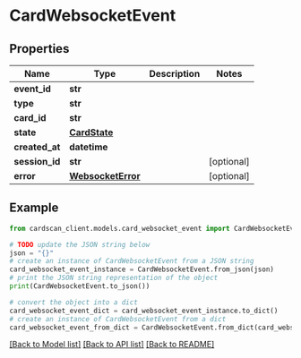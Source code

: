 # CardWebsocketEvent


## Properties

Name | Type | Description | Notes
------------ | ------------- | ------------- | -------------
**event_id** | **str** |  | 
**type** | **str** |  | 
**card_id** | **str** |  | 
**state** | [**CardState**](CardState.md) |  | 
**created_at** | **datetime** |  | 
**session_id** | **str** |  | [optional] 
**error** | [**WebsocketError**](WebsocketError.md) |  | [optional] 

## Example

```python
from cardscan_client.models.card_websocket_event import CardWebsocketEvent

# TODO update the JSON string below
json = "{}"
# create an instance of CardWebsocketEvent from a JSON string
card_websocket_event_instance = CardWebsocketEvent.from_json(json)
# print the JSON string representation of the object
print(CardWebsocketEvent.to_json())

# convert the object into a dict
card_websocket_event_dict = card_websocket_event_instance.to_dict()
# create an instance of CardWebsocketEvent from a dict
card_websocket_event_from_dict = CardWebsocketEvent.from_dict(card_websocket_event_dict)
```
[[Back to Model list]](../README.md#documentation-for-models) [[Back to API list]](../README.md#documentation-for-api-endpoints) [[Back to README]](../README.md)


